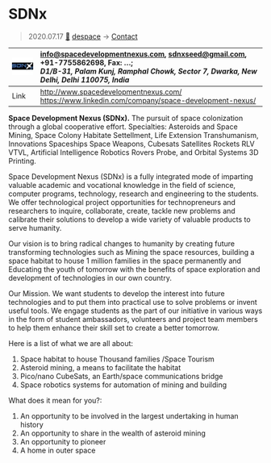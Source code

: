 # SDNx
> 2020.07.17 [🚀](../index/index.md) [despace](index.md) → [Contact](contact.md)

|[![](f/contact/s/sdnx_logo1_thumb.jpg)](f/contact/s/sdnx_logo1.png)|<info@spacedevelopmentnexus.com>, <sdnxseed@gmail.com>, +91-7755862698, Fax: …;<br> *D1/B-31, Palam Kunj, Ramphal Chowk, Sector 7, Dwarka, New Delhi, Delhi 110075, India*|
|:--|:--|
|Link|<http://www.spacedevelopmentnexus.com/><br> <https://www.linkedin.com/company/space-development-nexus/>|

**Space Development Nexus (SDNx).** The pursuit of space colonization through a global cooperative effort. Specialties: Asteroids and Space Mining, Space Colony Habitate Settellment, Life Extension Transhumanism, Innovations Spaceships Space Weapons, Cubesats Satellites Rockets RLV VTVL, Artificial Intelligence Robotics Rovers Probe, and Orbital Systems 3D Printing.

Space Development Nexus (SDNx) is a fully integrated mode of imparting valuable academic and vocational knowledge in the field of science, computer programs, technology, research and engineering to the students. We offer technological project opportunities for technopreneurs and researchers to inquire, collaborate, create, tackle new problems and calibrate their solutions to develop a wide variety of valuable products to serve humanity.

Our vision is to bring radical changes to humanity by creating future transforming technologies such as Mining the space resources, building a space habitat to house 1 million families in the space permanently and Educating the youth of tomorrow with the benefits of space exploration and development of technologies in our own country.

Our Mission. We want students to develop the interest into future technologies and to put them into practical use to solve problems or invent useful tools. We engage students as the part of our initiative in various ways in the form of student ambassadors, volunteers and project team members to help them enhance their skill set to create a better tomorrow.

<p style="page-break-after:always"> </p>

Here is a list of what we are all about:

   1. Space habitat to house Thousand families /Space Tourism
   1. Asteroid mining, a means to facilitate the habitat
   1. Pico/nano CubeSats, an Earth/space communications bridge
   1. Space robotics systems for automation of mining and building

What does it mean for you?:

   1. An opportunity to be involved in the largest undertaking in human history
   1. An opportunity to share in the wealth of asteroid mining
   1. An opportunity to pioneer
   1. A home in outer space

